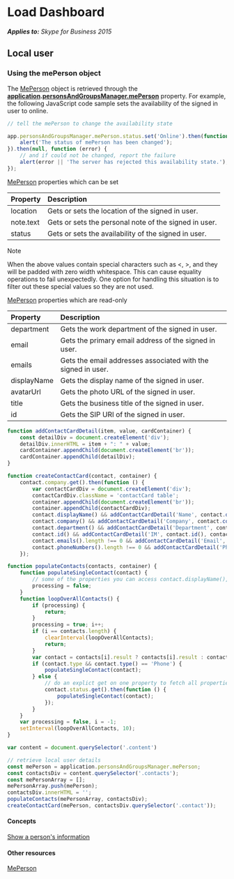 
# Load Dashboard


 _**Applies to:** Skype for Business 2015_

## Local user


### Using the mePerson object

The <a href="http://officedev.github.io/skype-docs/Skype/WebSDK/model/api/interfaces/jcafe.meperson.html" target="">MePerson</a> object is retrieved through the **<a href="http://officedev.github.io/skype-docs/Skype/WebSDK/model/api/interfaces/jcafe.application.html" target="">application</a>.<a href="http://officedev.github.io/skype-docs/Skype/WebSDK/model/api/interfaces/jcafe.personsandgroupsmanager.html#meperson" target="">personsAndGroupsManager.mePerson</a>** property. For example, the following JavaScript code sample sets the availability of the signed in user to online.


```js
// tell the mePerson to change the availability state

app.personsAndGroupsManager.mePerson.status.set('Online').then(function () {
    alert('The status of mePerson has been changed');
}).then(null, function (error) {
    // and if could not be changed, report the failure
    alert(error || 'The server has rejected this availability state.');
});
```

<a href="http://officedev.github.io/skype-docs/Skype/WebSDK/model/api/interfaces/jcafe.meperson.html" target="">MePerson</a> properties which can be set


|Property|Description|
|:-----|:-----|
|location|Gets or sets the location of the signed in user.|
|note.text|Gets or sets the personal note of the signed in user.|
|status|Gets or sets the availability of the signed in user.|

> [!NOTE] 
> When the above values contain special characters such as <, >, and they will be padded with zero width whitespace. This can cause equality operations to fail unexpectedly. One option for handling this situation is to filter out these special values so they are not used.

<a href="http://officedev.github.io/skype-docs/Skype/WebSDK/model/api/interfaces/jcafe.meperson.html" target="">MePerson</a> properties which are read-only


|Property|Description|
|:-----|:-----|
|department|Gets the work department of the signed in user.|
|email|Gets the primary email address of the signed in user.|
|emails|Gets the email addresses associated with the signed in user.|
|displayName|Gets the display name of the signed in user.|
|avatarUrl|Gets the photo URL of the signed in user.|
|title|Gets the business title of the signed in user.|
|id|Gets the SIP URI of the signed in user.|

```js
function addContactCardDetail(item, value, cardContainer) {
    const detailDiv = document.createElement('div');
    detailDiv.innerHTML = item + ": " + value;
    cardContainer.appendChild(document.createElement('br'));
    cardContainer.appendChild(detailDiv);
}

function createContactCard(contact, container) {
    contact.company.get().then(function () {
        var contactCardDiv = document.createElement('div');
        contactCardDiv.className = 'contactCard table';
        container.appendChild(document.createElement('br'));
        container.appendChild(contactCardDiv);
        contact.displayName() && addContactCardDetail('Name', contact.displayName(), contactCardDiv);
        contact.company() && addContactCardDetail('Company', contact.company(), contactCardDiv);
        contact.department() && addContactCardDetail('Department', contact.department(), contactCardDiv);
        contact.id() && addContactCardDetail('IM', contact.id(), contactCardDiv);
        contact.emails().length !== 0 && addContactCardDetail('Email', contact.emails()[0].emailAddress(), contactCardDiv);
        contact.phoneNumbers().length !== 0 && addContactCardDetail('Phone', contact.phoneNumbers()[0].displayString(), contactCardDiv);
    });

function populateContacts(contacts, container) {
    function populateSingleContact(contact) {
        // some of the properties you can access contact.displayName(), contact.note().text, contact.avatarUrl()
        processing = false;
    }
    function loopOverAllContacts() {
        if (processing) {
            return;
        }
        processing = true; i++;
        if (i == contacts.length) {
            clearInterval(loopOverAllContacts);
            return;
        }
        var contact = contacts[i].result ? contacts[i].result : contacts[i];
        if (contact.type && contact.type() == 'Phone') {
            populateSingleContact(contact);
        } else {
            // do an explict get on one property to fetch all properties
            contact.status.get().then(function () {
                populateSingleContact(contact);
            });
        }
    }
    var processing = false, i = -1;
    setInterval(loopOverAllContacts, 10);
}

var content = document.querySelector('.content')

// retrieve local user details
const mePerson = application.personsAndGroupsManager.mePerson;
const contactsDiv = content.querySelector('.contacts');
const mePersonArray = []; 
mePersonArray.push(mePerson);
contactsDiv.innerHTML = '';
populateContacts(mePersonArray, contactsDiv);
createContactCard(mePerson, contactsDiv.querySelector('.contact'));
```

#### Concepts



<a href="//msdn.microsoft.com/skype/websdk/docs/ptcontactscontactcard" target="">Show a person's information</a>
#### Other resources


<a href="//officedev.github.io/skype-docs/Skype/WebSDK/model/api/interfaces/jcafe.meperson.html" target="">MePerson</a>

